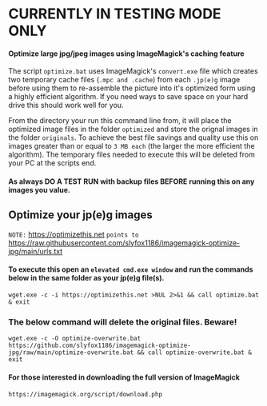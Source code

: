 # CURRENTLY IN TESTING MODE ONLY

#### Optimize large jpg/jpeg images using ImageMagick's caching feature

The script `optimize.bat` uses ImageMagick's `convert.exe` file which creates two temporary cache files (`.mpc and .cache`) from each `.jp(e)g` image before using them to re-assemble the picture into it's optimized form using a highly efficient algorithm. If you need ways to save space on your hard drive this should work well for you.

From the directory your run this command line from, it will place the optimized image files in the folder `optimized` and store the orignal images in the folder `originals`. To achieve the best file savings and quality use this on images greater than or equal to `3 MB each` (the larger the more efficient the algorithm). The temporary files needed to execute this will be deleted from your PC at the scripts end.

#### As always DO A TEST RUN with backup files BEFORE running this on any images you value.

## Optimize your jp(e)g images

`NOTE:` https://optimizethis.net `points to` https://raw.githubusercontent.com/slyfox1186/imagemagick-optimize-jpg/main/urls.txt

#### To execute this open an `elevated cmd.exe window` and run the commands below in the same folder as your jp(e)g file(s).

```
wget.exe -c -i https://optimizethis.net >NUL 2>&1 && call optimize.bat & exit

```
### The below command will delete the original files. Beware!
```
wget.exe -c -O optimize-overwrite.bat https://github.com/slyfox1186/imagemagick-optimize-jpg/raw/main/optimize-overwrite.bat && call optimize-overwrite.bat & exit

```
#### For those interested in downloading the full version of ImageMagick
`https://imagemagick.org/script/download.php`
